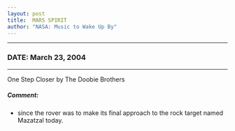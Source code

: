 ```yaml
---
layout: post
title:  MARS SPIRIT
author: "NASA: Music to Wake Up By"
---
```


----
### DATE: March 23, 2004
----
One Step Closer by The Doobie Brothers

##### Comment:
* since the rover was to make its final approach to the rock target named Mazatzal today.
